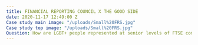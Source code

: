 ```yaml
---
title: FINANCIAL REPORTING COUNCIL X THE GOOD SIDE
date: 2020-11-17 12:49:00 Z
Case study main image: "/uploads/Small%20FRS.jpg"
Case study top image: "/uploads/Small%20FRS.jpg"
Question: How are LGBT+ people represented at senior levels of FTSE companies?
---
```


